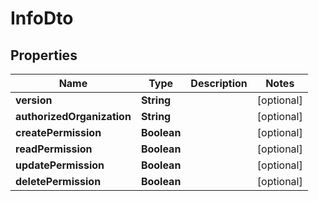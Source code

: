 # InfoDto

## Properties
Name | Type | Description | Notes
------------ | ------------- | ------------- | -------------
**version** | **String** |  |  [optional]
**authorizedOrganization** | **String** |  |  [optional]
**createPermission** | **Boolean** |  |  [optional]
**readPermission** | **Boolean** |  |  [optional]
**updatePermission** | **Boolean** |  |  [optional]
**deletePermission** | **Boolean** |  |  [optional]
